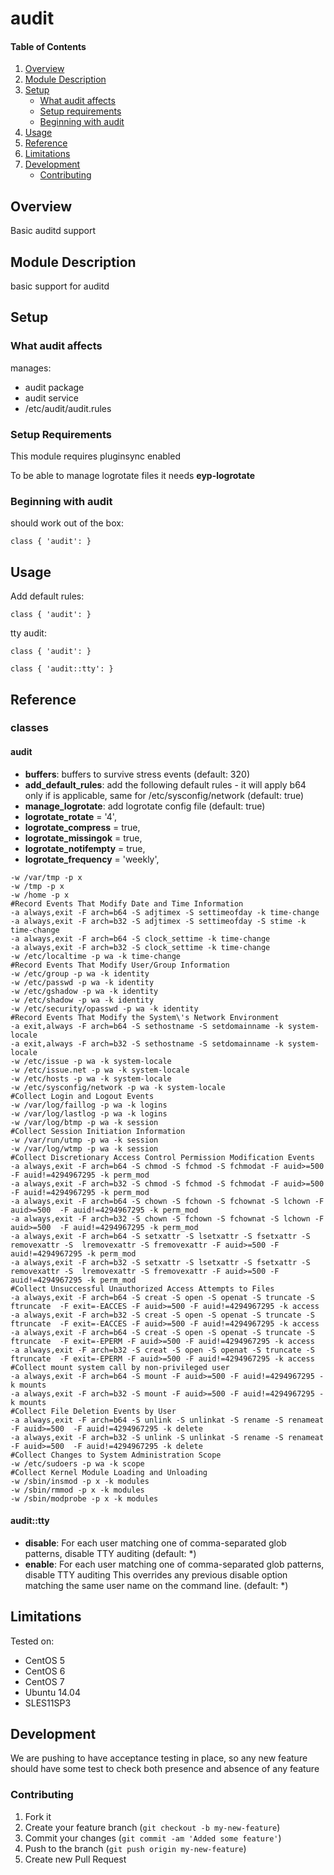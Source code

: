 # audit

#### Table of Contents

1. [Overview](#overview)
2. [Module Description](#module-description)
3. [Setup](#setup)
    * [What audit affects](#what-audit-affects)
    * [Setup requirements](#setup-requirements)
    * [Beginning with audit](#beginning-with-audit)
4. [Usage](#usage)
5. [Reference](#reference)
5. [Limitations](#limitations)
6. [Development](#development)
    * [Contributing](#contributing)

## Overview

Basic auditd support

## Module Description

basic support for auditd

## Setup

### What audit affects

manages:
* audit package
* audit service
* /etc/audit/audit.rules

### Setup Requirements

This module requires pluginsync enabled

To be able to manage logrotate files it needs **eyp-logrotate**

### Beginning with audit

should work out of the box:
```puppet
class { 'audit': }
```

## Usage

Add default rules:

```puppet
class { 'audit': }
```

tty audit:

```puppet
class { 'audit': }

class { 'audit::tty': }
```

## Reference

### classes

#### audit

* **buffers**: buffers to survive stress events (default: 320)
* **add_default_rules**: add the following default rules - it will apply b64 only if is applicable, same for /etc/sysconfig/network (default: true)
* **manage_logrotate**: add logrotate config file (default: true)
* **logrotate_rotate**     = '4',
* **logrotate_compress**   = true,
* **logrotate_missingok**  = true,
* **logrotate_notifempty** = true,
* **logrotate_frequency**  = 'weekly',

```
-w /var/tmp -p x
-w /tmp -p x
-w /home -p x
#Record Events That Modify Date and Time Information
-a always,exit -F arch=b64 -S adjtimex -S settimeofday -k time-change
-a always,exit -F arch=b32 -S adjtimex -S settimeofday -S stime -k time-change
-a always,exit -F arch=b64 -S clock_settime -k time-change
-a always,exit -F arch=b32 -S clock_settime -k time-change
-w /etc/localtime -p wa -k time-change
#Record Events That Modify User/Group Information
-w /etc/group -p wa -k identity
-w /etc/passwd -p wa -k identity
-w /etc/gshadow -p wa -k identity
-w /etc/shadow -p wa -k identity
-w /etc/security/opasswd -p wa -k identity
#Record Events That Modify the System\'s Network Environment
-a exit,always -F arch=b64 -S sethostname -S setdomainname -k system-locale
-a exit,always -F arch=b32 -S sethostname -S setdomainname -k system-locale
-w /etc/issue -p wa -k system-locale
-w /etc/issue.net -p wa -k system-locale
-w /etc/hosts -p wa -k system-locale
-w /etc/sysconfig/network -p wa -k system-locale
#Collect Login and Logout Events
-w /var/log/faillog -p wa -k logins
-w /var/log/lastlog -p wa -k logins
-w /var/log/btmp -p wa -k session
#Collect Session Initiation Information
-w /var/run/utmp -p wa -k session
-w /var/log/wtmp -p wa -k session
#Collect Discretionary Access Control Permission Modification Events
-a always,exit -F arch=b64 -S chmod -S fchmod -S fchmodat -F auid>=500  -F auid!=4294967295 -k perm_mod
-a always,exit -F arch=b32 -S chmod -S fchmod -S fchmodat -F auid>=500  -F auid!=4294967295 -k perm_mod
-a always,exit -F arch=b64 -S chown -S fchown -S fchownat -S lchown -F auid>=500  -F auid!=4294967295 -k perm_mod
-a always,exit -F arch=b32 -S chown -S fchown -S fchownat -S lchown -F auid>=500  -F auid!=4294967295 -k perm_mod
-a always,exit -F arch=b64 -S setxattr -S lsetxattr -S fsetxattr -S removexattr -S  lremovexattr -S fremovexattr -F auid>=500 -F auid!=4294967295 -k perm_mod
-a always,exit -F arch=b32 -S setxattr -S lsetxattr -S fsetxattr -S removexattr -S  lremovexattr -S fremovexattr -F auid>=500 -F auid!=4294967295 -k perm_mod
#Collect Unsuccessful Unauthorized Access Attempts to Files
-a always,exit -F arch=b64 -S creat -S open -S openat -S truncate -S ftruncate  -F exit=-EACCES -F auid>=500 -F auid!=4294967295 -k access
-a always,exit -F arch=b32 -S creat -S open -S openat -S truncate -S ftruncate  -F exit=-EACCES -F auid>=500 -F auid!=4294967295 -k access
-a always,exit -F arch=b64 -S creat -S open -S openat -S truncate -S ftruncate  -F exit=-EPERM -F auid>=500 -F auid!=4294967295 -k access
-a always,exit -F arch=b32 -S creat -S open -S openat -S truncate -S ftruncate  -F exit=-EPERM -F auid>=500 -F auid!=4294967295 -k access
#Collect mount system call by non-privileged user
-a always,exit -F arch=b64 -S mount -F auid>=500 -F auid!=4294967295 -k mounts
-a always,exit -F arch=b32 -S mount -F auid>=500 -F auid!=4294967295 -k mounts
#Collect File Deletion Events by User
-a always,exit -F arch=b64 -S unlink -S unlinkat -S rename -S renameat -F auid>=500  -F auid!=4294967295 -k delete
-a always,exit -F arch=b32 -S unlink -S unlinkat -S rename -S renameat -F auid>=500  -F auid!=4294967295 -k delete
#Collect Changes to System Administration Scope
-w /etc/sudoers -p wa -k scope
#Collect Kernel Module Loading and Unloading
-w /sbin/insmod -p x -k modules
-w /sbin/rmmod -p x -k modules
-w /sbin/modprobe -p x -k modules
```

#### audit::tty

* **disable**: For each user matching one of comma-separated glob patterns, disable TTY auditing (default: \*)
* **enable**: For each user matching one of comma-separated glob patterns, disable TTY auditing This overrides any previous disable option matching the same user name on the command line.  (default: \*)

## Limitations

Tested on:
* CentOS 5
* CentOS 6
* CentOS 7
* Ubuntu 14.04
* SLES11SP3

## Development

We are pushing to have acceptance testing in place, so any new feature should
have some test to check both presence and absence of any feature

### Contributing

1. Fork it
2. Create your feature branch (`git checkout -b my-new-feature`)
3. Commit your changes (`git commit -am 'Added some feature'`)
4. Push to the branch (`git push origin my-new-feature`)
5. Create new Pull Request
